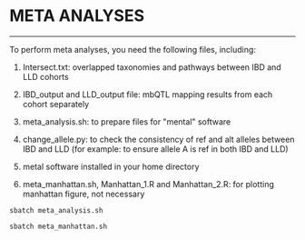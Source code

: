 # META ANALYSES

-----------------------------------------------------------------------------------------------------------------------------------------

To perform meta analyses, you need the following files, including:

1) Intersect.txt: overlapped taxonomies and pathways between IBD and LLD cohorts

2) IBD_output and LLD_output file: mbQTL mapping results from each cohort separately

3) meta_analysis.sh: to prepare files for "mental" software

4) change_allele.py: to check the consistency of ref and alt alleles between IBD and LLD (for example: to ensure allele A is ref in both IBD and LLD)

5) metal software installed in your home directory

6) meta_manhattan.sh, Manhattan_1.R and Manhattan_2.R: for plotting manhattan figure, not necessary

```
sbatch meta_analysis.sh

sbatch meta_manhattan.sh

```
